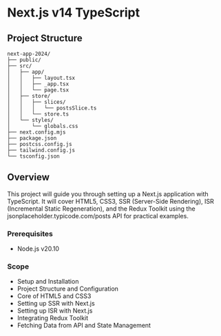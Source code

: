 # Next.js v14 TypeScript

## Project Structure
```
next-app-2024/
├── public/
├── src/
│   ├── app/
│   │   ├── layout.tsx
│   │   ├── _app.tsx
│   │   └── page.tsx
│   ├── store/
│   │   ├── slices/
│   │   │   └── postsSlice.ts
│   │   └── store.ts
│   └── styles/
│       └── globals.css
├── next.config.mjs
├── package.json
├── postcss.config.js
├── tailwind.config.js
└── tsconfig.json
```

## Overview
This project will guide you through setting up a Next.js application with TypeScript. It will cover HTML5, CSS3, SSR (Server-Side Rendering), ISR (Incremental Static Regeneration), and the Redux Toolkit using the jsonplaceholder.typicode.com/posts API for practical examples.

### Prerequisites
* Node.js v20.10

### Scope
* Setup and Installation
* Project Structure and Configuration
* Core of HTML5 and CSS3
* Setting up SSR with Next.js
* Setting up ISR with Next.js
* Integrating Redux Toolkit
* Fetching Data from API and State Management